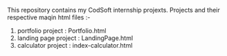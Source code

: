 This repository contains my CodSoft internship projexts.
Projects and their respective maqin html files :-
1. portfolio project : Portfolio.html
2. landing page project : LandingPage.html
3. calculator project : index-calculator.html
